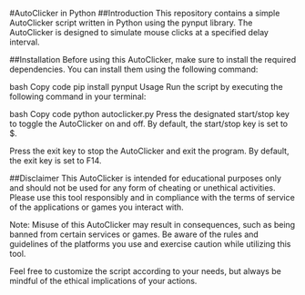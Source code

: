 #AutoClicker in Python
##Introduction
This repository contains a simple AutoClicker script written in Python using the pynput library. The AutoClicker is designed to simulate mouse clicks at a specified delay interval.

##Installation
Before using this AutoClicker, make sure to install the required dependencies. You can install them using the following command:

bash
Copy code
pip install pynput
Usage
Run the script by executing the following command in your terminal:

bash
Copy code
python autoclicker.py
Press the designated start/stop key to toggle the AutoClicker on and off. By default, the start/stop key is set to $.

Press the exit key to stop the AutoClicker and exit the program. By default, the exit key is set to F14.

##Disclaimer
This AutoClicker is intended for educational purposes only and should not be used for any form of cheating or unethical activities. Please use this tool responsibly and in compliance with the terms of service of the applications or games you interact with.

Note: Misuse of this AutoClicker may result in consequences, such as being banned from certain services or games. Be aware of the rules and guidelines of the platforms you use and exercise caution while utilizing this tool.

Feel free to customize the script according to your needs, but always be mindful of the ethical implications of your actions.
